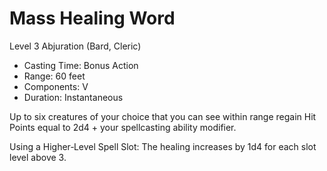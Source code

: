 # Mass Healing Word
Level 3 Abjuration (Bard, Cleric)

- Casting Time: Bonus Action
- Range: 60 feet
- Components: V
- Duration: Instantaneous

Up to six creatures of your choice that you can see within range regain Hit Points equal to 2d4 + your spellcasting ability modifier.

Using a Higher‑Level Spell Slot: The healing increases by 1d4 for each slot level above 3.
